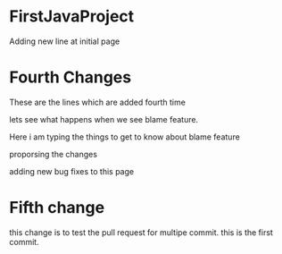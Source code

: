 # FirstJavaProject

Adding new line at initial page

Fourth Changes
===============
These are the lines which are added fourth time

lets see what happens when we see blame feature.

Here i am typing the things to get to know about blame feature


proporsing the changes

adding new bug fixes to this page


Fifth change
============
this change is to test the pull request for multipe commit. this is the first commit.
